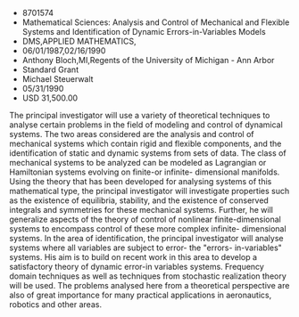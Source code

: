 
* 8701574
* Mathematical Sciences: Analysis and Control of Mechanical and Flexible Systems and Identification of Dynamic Errors-in-Variables Models
* DMS,APPLIED MATHEMATICS, 
* 06/01/1987,02/16/1990
* Anthony Bloch,MI,Regents of the University of Michigan - Ann Arbor
* Standard Grant
* Michael Steuerwalt
* 05/31/1990
* USD 31,500.00

The principal investigator will use a variety of theoretical techniques to
analyse certain problems in the field of modeling and control of dynamical
systems. The two areas considered are the analysis and control of mechanical
systems which contain rigid and flexible components, and the identification of
static and dynamic systems from sets of data. The class of mechanical systems to
be analyzed can be modeled as Lagrangian or Hamiltonian systems evolving on
finite-or infinite- dimensional manifolds. Using the theory that has been
developed for analysing systems of this mathematical type, the principal
investigator will investigate properties such as the existence of equilibria,
stability, and the existence of conserved integrals and symmetries for these
mechanical systems. Further, he will generalize aspects of the theory of control
of nonlinear finite-dimensional systems to encompass control of these more
complex infinite- dimensional systems. In the area of identification, the
principal investigator will analyse systems where all variables are subject to
error- the "errors- in-variables" systems. His aim is to build on recent work in
this area to develop a satisfactory theory of dynamic error-in variables
systems. Frequency domain techniques as well as techniques from stochastic
realization theory will be used. The problems analysed here from a theoretical
perspective are also of great importance for many practical applications in
aeronautics, robotics and other areas.
